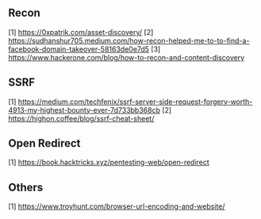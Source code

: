 ## Recon
[1] https://0xpatrik.com/asset-discovery/
[2] https://sudhanshur705.medium.com/how-recon-helped-me-to-to-find-a-facebook-domain-takeover-58163de0e7d5
[3] https://www.hackerone.com/blog/how-to-recon-and-content-discovery


## SSRF
[1] https://medium.com/techfenix/ssrf-server-side-request-forgery-worth-4913-my-highest-bounty-ever-7d733bb368cb
[2] https://highon.coffee/blog/ssrf-cheat-sheet/


## Open Redirect
[1] https://book.hacktricks.xyz/pentesting-web/open-redirect


## Others
[1] https://www.troyhunt.com/browser-url-encoding-and-website/
